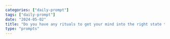 ```yaml
---
categories: ["daily-prompt"]
tags: ["daily-prompt"]
date: "2024-05-02"
title: "Do you have any rituals to get your mind into the right state to be productive when programming? Are there different rituals for different kinds of tasks?"
type: "prompts"
---
```

